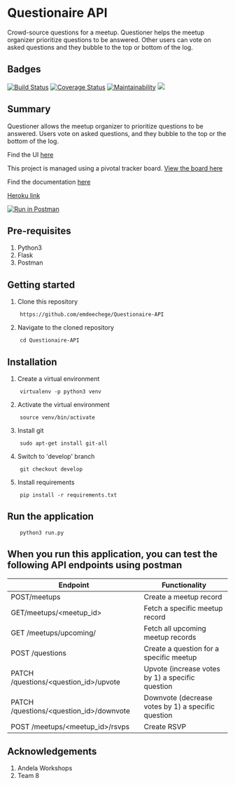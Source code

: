 # Questionaire API

Crowd-source questions for a meetup. Questioner helps the meetup organizer prioritize questions to be answered. Other users can vote on asked questions and they bubble to the top or bottom of the log.

Badges
----------------
[![Build Status](https://www.travis-ci.org/emdeechege/Questionaire-API.svg?branch=develop)](https://www.travis-ci.org/emdeechege/Questionaire-API)
[![Coverage Status](https://coveralls.io/repos/github/emdeechege/Questionaire-API/badge.svg)](https://coveralls.io/github/emdeechege/Questionaire-API)
[![Maintainability](https://api.codeclimate.com/v1/badges/ffd17ba2407696810c0d/maintainability)](https://codeclimate.com/github/emdeechege/Questionaire-API/maintainability)
![](https://img.shields.io/github/license/emdeechege/Questionaire-API.svg)


Summary
--------
Questioner allows the meetup organizer to prioritize questions to be answered. Users vote on asked questions, and they bubble to the top or the bottom of the log.

Find the UI [here](https://github.com/emdeechege/Questioner/tree/gh-pages)

This project is managed using a pivotal tracker board. [View the board here](https://www.pivotaltracker.com/n/projects/2235156)

Find the documentation [here](https://documenter.getpostman.com/view/5550526/RznHGwbr)

[Heroku link](https://uniquequestioner.herokuapp.com)

[![Run in Postman](https://run.pstmn.io/button.svg)](https://app.getpostman.com/run-collection/71ff9e20905a7f90c3a6)

Pre-requisites
----------------------
1. Python3
2. Flask
3. Postman

Getting started
--------------------
1. Clone this repository
```
    https://github.com/emdeechege/Questionaire-API
```

2. Navigate to the cloned repository
```
    cd Questionaire-API
```

Installation
---------------------------------
1. Create a virtual environment
```
    virtualenv -p python3 venv
```

2. Activate the virtual environment
```
    source venv/bin/activate
```

3. Install git
```
    sudo apt-get install git-all
```

4. Switch to 'develop' branch
```
    git checkout develop
```

5. Install requirements
```
    pip install -r requirements.txt
```
Run the application
---------------------------------
```
    python3 run.py
```

When you run this application, you can test the following API endpoints using postman
-----------------------------------------------

| Endpoint | Functionality |
----------|---------------
POST/meetups | Create a meetup record
GET/meetups/&lt;meetup_id&gt; | Fetch a specific meetup record
GET /meetups/upcoming/ | Fetch all upcoming meetup records
POST /questions | Create a question for a specific meetup
PATCH /questions/&lt;question_id&gt;/upvote | Upvote (increase votes by 1) a specific question
PATCH /questions/&lt;question_id&gt;/downvote | Downvote (decrease votes by 1) a specific question
POST /meetups/&lt;meetup_id&gt;/rsvps | Create RSVP

Acknowledgements
--------------------------------
1. Andela Workshops
2. Team 8
